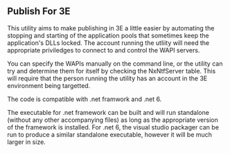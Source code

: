 Publish For 3E
--------------

This utility aims to make publishing in 3E a little easier by automating the stopping and starting of the application pools that sometimes keep the application's DLLs locked. The account running the utliity will need the appropriate priviledges to connect to and control the WAPI servers. 

You can specify the WAPIs manually on the command line, or the utility can try and determine them for itself by checking the NxNtfServer table. This will require that the person running the utility has an account in the 3E environment being targetted.

The code is compatible with .net framwork and .net 6.

The executable for .net framework can be built and will run standalone (without any other accompanying files) as long as the appropriate version of the framework is installed.
For .net 6, the visual studio packager can be run to produce a similar standalone executable, however it will be much larger in size.
